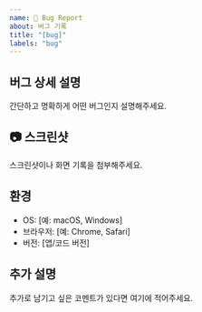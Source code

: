 ```yaml
---
name: 🐛 Bug Report
about: 버그 기록
title: "[bug]"
labels: "bug"
---
```

## 버그 상세 설명
간단하고 명확하게 어떤 버그인지 설명해주세요.

## 📷 스크린샷
스크린샷이나 화면 기록을 첨부해주세요.

## 환경
- OS: [예: macOS, Windows]
- 브라우저: [예: Chrome, Safari]
- 버전: [앱/코드 버전]

## 추가 설명
추가로 남기고 싶은 코멘트가 있다면 여기에 적어주세요.